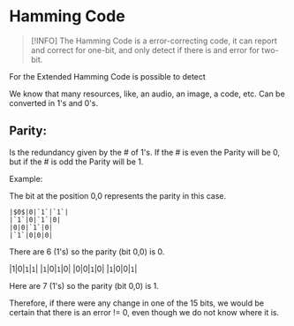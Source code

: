# Hamming Code

> [!INFO]
> The Hamming Code is a error-correcting code, it can report and correct for
> one-bit, and only detect if there is and error for two-bit.

For the Extended Hamming Code is possible to detect

We know that many resources, like, an audio, an image, a code, etc. Can be
converted in 1's and 0's.

## Parity:

Is the redundancy given by the # of 1's. If the # is even the Parity
will be 0, but if the # is odd the Parity will be 1.

Example:

The bit at the position 0,0 represents the parity in this case.

```
|$0$|0|`1`|`1`|
|`1`|0|`1`|0|
|0|0|`1`|0|
|`1`|0|0|0|
```

There are 6 (1's) so the parity (bit 0,0) is 0.

|$1$|0|`1`|`1`|
|`1`|0|`1`|0|
|0|0|`1`|0|
|`1`|0|0|`1`|

Here are 7 (1's) so the parity (bit 0,0) is 1.

Therefore, if there were any change in one of the 15 bits, we would
be certain that there is an error != 0, even though we do not know where it is.
